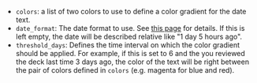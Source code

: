 -   `colors`: a list of two colors to use to define a color gradient for the date text.
-   `date_format`: The date format to use. See [this page](https://docs.python.org/3/library/datetime.html#strftime-and-strptime-format-codes) for details. If this is left empty, the date will be described relative like "1 day 5 hours ago".
-   `threshold_days`: Defines the time interval on which the color gradient should be applied. For example, if this is set to 6 and the you reviewed the deck last time 3 days ago, the color of the text will be right between the pair of colors defined in `colors` (e.g. magenta for blue and red).
